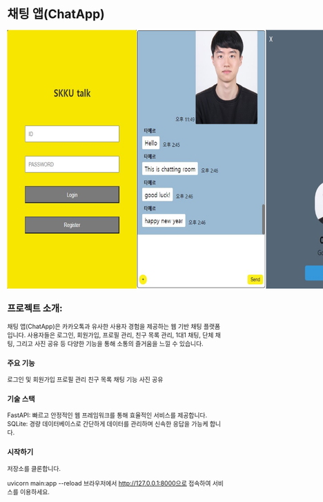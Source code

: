 # 채팅 앱(ChatApp)

<div style="display: flex;">
  <img src="assets/login.jpg" alt="로그인" width="300" height="600">
  <img src="assets/chat.jpg" alt="채팅" width="300" height="600">
  <img src="assets/profile.jpg" alt="프로필" width="300" height="600">
</div>



## 프로젝트 소개:

채팅 앱(ChatApp)은 카카오톡과 유사한 사용자 경험을 제공하는 웹 기반 채팅 플랫폼입니다. 사용자들은 로그인, 회원가입, 프로필 관리, 친구 목록 관리, 1대1 채팅, 단체 채팅, 그리고 사진 공유 등 다양한 기능을 통해 소통의 즐거움을 느낄 수 있습니다.

### 주요 기능

로그인 및 회원가입
프로필 관리
친구 목록
채팅 기능
사진 공유

### 기술 스택

FastAPI: 빠르고 안정적인 웹 프레임워크를 통해 효율적인 서비스를 제공합니다.
SQLite: 경량 데이터베이스로 간단하게 데이터를 관리하며 신속한 응답을 가능케 합니다.

### 시작하기

저장소를 클론합니다.

uvicorn main:app --reload
브라우저에서 http://127.0.0.1:8000으로 접속하여 서비스를 이용하세요.

